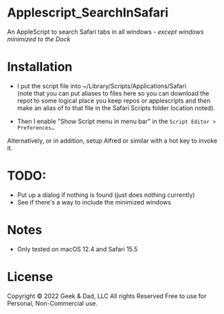 # Applescript_SearchInSafari

An AppleScript to search Safari tabs in all windows - *except windows minimized to the Dock*

# Installation

- I put the script file into ~/Library/Scripts/Applications/Safari </br>  (note that you can put aliases to files here so you can download the repot to some logical place you keep repos or applescripts and then make an alias of to that file in the Safari Scripts folder location noted).

- Then I enable "Show Script menu in menu bar" in the `Script Editor > Preferences…`

Alternatively, or in addition, setup Alfred or similar with a hot key to invoke it.

# TODO:
- Put up a dialog if nothing is found (just does nothing currently)
- See if there's a way to include the minimized windows

# Notes
- Only tested on macOS 12.4 and Safari 15.5

# License

Copyright © 2022 Geek & Dad, LLC
All rights Reserved
Free to use for Personal, Non-Commercial use.
